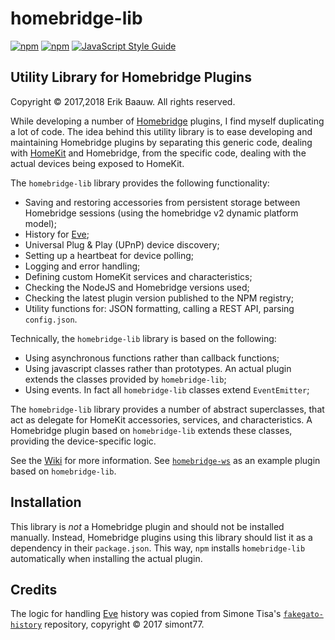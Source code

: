 # homebridge-lib
[![npm](https://img.shields.io/npm/dt/homebridge-lib.svg)](https://www.npmjs.com/package/homebridge-lib) [![npm](https://img.shields.io/npm/v/homebridge-lib.svg)](https://www.npmjs.com/package/homebridge-lib)
[![JavaScript Style Guide](https://img.shields.io/badge/code_style-standard-brightgreen.svg)](https://standardjs.com)

## Utility Library for Homebridge Plugins
Copyright © 2017,2018 Erik Baauw. All rights reserved.

While developing a number of [Homebridge](https://github.com/nfarina/homebridge) plugins, I find myself duplicating a lot of code.  The idea behind this utility library is to ease developing and maintaining Homebridge plugins by separating this generic code, dealing with [HomeKit](http://www.apple.com/ios/home/) and Homebridge, from the specific code, dealing with the actual devices being exposed to HomeKit.

The `homebridge-lib` library provides the following functionality:
- Saving and restoring accessories from persistent storage between Homebridge sessions (using the homebridge v2 dynamic platform model);
- History for [Eve](https://www.evehome.com/en/eve-app);
- Universal Plug & Play (UPnP) device discovery;
- Setting up a heartbeat for device polling;
- Logging and error handling;
- Defining custom HomeKit services and characteristics;
- Checking the NodeJS and Homebridge versions used;
- Checking the latest plugin version published to the NPM registry;
- Utility functions for: JSON formatting, calling a REST API, parsing `config.json`.

Technically, the `homebridge-lib` library is based on the following:
- Using asynchronous functions rather than callback functions;
- Using javascript classes rather than prototypes.  An actual plugin extends the classes provided by `homebridge-lib`;
- Using events.  In fact all `homebridge-lib` classes extend `EventEmitter`;

The `homebridge-lib` library provides a number of abstract superclasses, that act as delegate for HomeKit accessories, services, and characteristics.  A Homebridge plugin based on `homebridge-lib` extends these classes, providing the device-specific logic.

See the [Wiki](https://github.com/ebaauw/homebridge-lib/wiki) for more information.  See [`homebridge-ws`](https://github.com/ebaauw/homebridge-ws) as an example plugin based on `homebridge-lib`.

## Installation
This library is _not_ a Homebridge plugin and should not be installed manually.  Instead, Homebridge plugins using this library should list it as a dependency in their `package.json`.  This way, `npm` installs `homebridge-lib` automatically when installing the actual plugin.

## Credits
The logic for handling [Eve](https://www.evehome.com/en/eve-app) history was copied from Simone Tisa's [`fakegato-history`](https://github.com/simont77/fakegato-history) repository, copyright © 2017 simont77.

